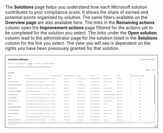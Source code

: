 The **Solutions** page helps you understand how each Microsoft solution contributes to your compliance score. It shows the share of earned and potential points organized by solution. The same filters available on the **Overview page** are also available here. The links in the **Remaining actions** column open the **Improvement actions** page filtered for the actions yet to be completed for the solution you select. The links under the **Open solution** column lead to the administrator page for the solution listed in the **Solutions** column for the link you select. The view you will see is dependent on the rights you have been previously granted for that solution.

 [ ![Compliance Manager--Solutions view](../media/solutions.png)](../media/solutions.png#lightbox)
